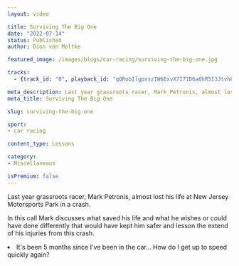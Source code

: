 ```yaml
---
layout: video

title: Surviving The Big One
date: "2022-07-14"
status: Published
author: Dion von Moltke

featured_image: /images/blogs/car-racing/surviving-the-big-one.jpg

tracks:
  - {track_id: "0", playback_id: "qQRobIlgpxszIW6ExvX7I71D6a6hR5I3Jtvh8e01lApc", lesson_name: "Surviving The Big One", lesson_desc: "Last year grassroots racer, Mark Petronis, almost lost his life at New Jersey Motorsports Park in a crash.  Learn what important steps we can all take to be safer while racing."}

meta_description: Last year grassroots racer, Mark Petronis, almost lost his life at New Jersey Motorsports Park in a crash.  Learn what important steps we can all take to be safer while racing.
meta_title: Surviving The Big One

slug: surviving-the-big-one

sport:
- car racing

content_type: Lessons

category:
- Miscellaneous 

isPremium: false
---
```


Last year grassroots racer, Mark Petronis, almost lost his life at New Jersey Motorsports Park in a crash.

In this call Mark discusses what saved his life and what he wishes or could have done differently that would have kept him safer and lesson the extend of his injuries from this crash.

<li>It's been 5 months since I've been in the car... How do I get up to speed quickly again?</li>